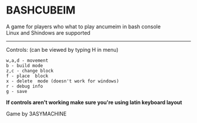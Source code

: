 # BASHCUBEIM
A game for players who what to play ancumeim in bash console<br>
Linux and Shindows are supported
***
Controls: (can be viewed by typing H in menu)
```
w,a,d - movement
b - build mode
z,c - change block
f - place  block
x - delete  mode (doesn't work for windows)
r - debug info
g - save
```
**If controls aren't working make sure you're using latin keyboard layout**

Game by 3ASYMACHINE
